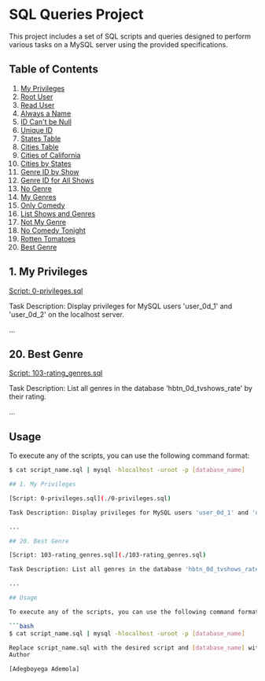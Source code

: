 # SQL Queries Project

This project includes a set of SQL scripts and queries designed to perform various tasks on a MySQL server using the provided specifications.

## Table of Contents

1. [My Privileges](#1-my-privileges)
2. [Root User](#2-root-user)
3. [Read User](#3-read-user)
4. [Always a Name](#4-always-a-name)
5. [ID Can't be Null](#5-id-cant-be-null)
6. [Unique ID](#6-unique-id)
7. [States Table](#7-states-table)
8. [Cities Table](#8-cities-table)
9. [Cities of California](#9-cities-of-california)
10. [Cities by States](#10-cities-by-states)
11. [Genre ID by Show](#11-genre-id-by-show)
12. [Genre ID for All Shows](#12-genre-id-for-all-shows)
13. [No Genre](#13-no-genre)
14. [My Genres](#14-my-genres)
15. [Only Comedy](#15-only-comedy)
16. [List Shows and Genres](#16-list-shows-and-genres)
17. [Not My Genre](#17-not-my-genre)
18. [No Comedy Tonight](#18-no-comedy-tonight)
19. [Rotten Tomatoes](#19-rotten-tomatoes)
20. [Best Genre](#20-best-genre)

## 1. My Privileges

[Script: 0-privileges.sql](./0-privileges.sql)

Task Description: Display privileges for MySQL users 'user_0d_1' and 'user_0d_2' on the localhost server.

...

## 20. Best Genre

[Script: 103-rating_genres.sql](./103-rating_genres.sql)

Task Description: List all genres in the database 'hbtn_0d_tvshows_rate' by their rating.

...

## Usage

To execute any of the scripts, you can use the following command format:

```bash
$ cat script_name.sql | mysql -hlocalhost -uroot -p [database_name]

## 1. My Privileges

[Script: 0-privileges.sql](./0-privileges.sql)

Task Description: Display privileges for MySQL users 'user_0d_1' and 'user_0d_2' on the localhost server.

...

## 20. Best Genre

[Script: 103-rating_genres.sql](./103-rating_genres.sql)

Task Description: List all genres in the database 'hbtn_0d_tvshows_rate' by their rating.

...

## Usage

To execute any of the scripts, you can use the following command format:

```bash
$ cat script_name.sql | mysql -hlocalhost -uroot -p [database_name]

Replace script_name.sql with the desired script and [database_name] with the relevant database name.
Author

[Adegboyega Ademola]
